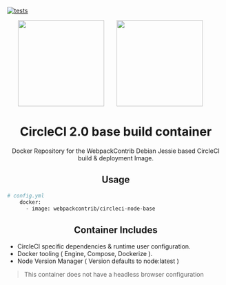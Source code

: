 [![tests][tests]][tests-url]

<div align="center">
  <img width="200" height="200"
    src="https://cdn.worldvectorlogo.com/logos/circleci.svg">
  <a href="https://github.com/easymetrics">
    <img width="200" height="200" vspace="" hspace="25"
      src="https://cdn.worldvectorlogo.com/logos/webpack-icon.svg">
  </a>
  <h1>CircleCI 2.0 base build container</h1>
  <p>Docker Repository for the WebpackContrib Debian Jessie based CircleCI build & deployment Image.<p>
</div>

<h2 align="center">Usage</h2>

```bash
# config.yml
    docker:
      - image: webpackcontrib/circleci-node-base
```

<h2 align="center">Container Includes</h2>

- CircleCI specific dependencies & runtime user configuration.
- Docker tooling ( Engine, Compose, Dockerize ).
- Node Version Manager ( Version defaults to node:latest )

> This container does not have a headless browser configuration

[tests]: https://circleci.com/gh/webpack-contrib/circleci-node-base.svg?style=svg
[tests-url]: https://circleci.com/gh/webpack-contrib/circleci-node-base
